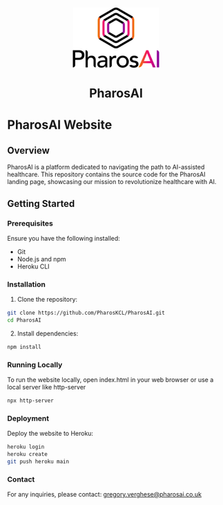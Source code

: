 <p align="center">
  <img src="PharosAI-Logo_stacked_lightmode@2x.png" alt="PharosAI Logo" width="200"/>
</p>

<h1 align="center">PharosAI</h1>

# PharosAI Website

## Overview

PharosAI is a platform dedicated to navigating the path to AI-assisted healthcare. This repository contains the source code for the PharosAI landing page, showcasing our mission to revolutionize healthcare with AI.

## Getting Started

### Prerequisites

Ensure you have the following installed:

- Git
- Node.js and npm
- Heroku CLI

### Installation

1. Clone the repository:

```bash
git clone https://github.com/PharosKCL/PharosAI.git
cd PharosAI
```

2. Install dependencies:

```bash
npm install
```

### Running Locally
To run the website locally, open index.html in your web browser or use a local server like http-server

```bash
npx http-server
```

### Deployment
Deploy the website to Heroku:
```bash
heroku login
heroku create
git push heroku main
```

### Contact
For any inquiries, please contact: gregory.verghese@pharosai.co.uk

